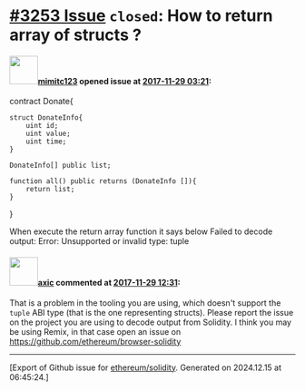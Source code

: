 # [\#3253 Issue](https://github.com/ethereum/solidity/issues/3253) `closed`: How to return array of structs ?

#### <img src="https://avatars.githubusercontent.com/u/34082755?v=4" width="50">[mimitc123](https://github.com/mimitc123) opened issue at [2017-11-29 03:21](https://github.com/ethereum/solidity/issues/3253):

contract Donate{
  
   
    struct DonateInfo{
        uint id;
        uint value;
        uint time;
    }
    
    DonateInfo[] public list;
    
    function all() public returns (DonateInfo []){
        return list;
    }
   
   
    
}

When execute the return array function it says below
Failed to decode output: Error: Unsupported or invalid type: tuple


#### <img src="https://avatars.githubusercontent.com/u/20340?v=4" width="50">[axic](https://github.com/axic) commented at [2017-11-29 12:31](https://github.com/ethereum/solidity/issues/3253#issuecomment-347846727):

That is a problem in the tooling you are using, which doesn't support the `tuple` ABI type (that is the one representing structs). Please report the issue on the project you are using to decode output from Solidity. I think you may be using Remix, in that case open an issue on https://github.com/ethereum/browser-solidity


-------------------------------------------------------------------------------



[Export of Github issue for [ethereum/solidity](https://github.com/ethereum/solidity). Generated on 2024.12.15 at 06:45:24.]
